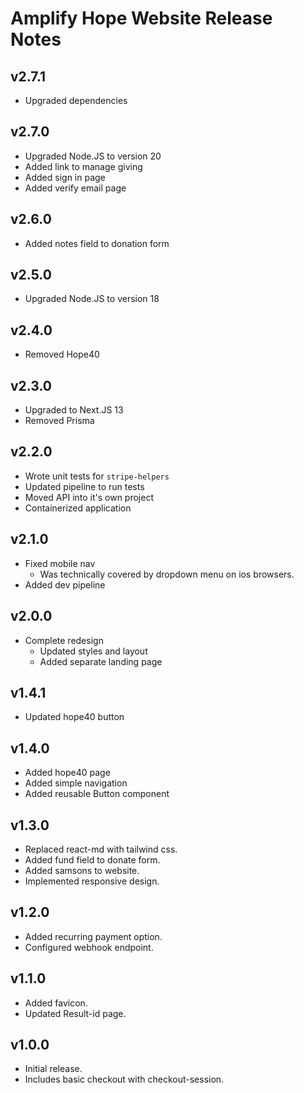 # Amplify Hope Website Release Notes

## v2.7.1

- Upgraded dependencies

## v2.7.0

- Upgraded Node.JS to version 20
- Added link to manage giving
- Added sign in page
- Added verify email page

## v2.6.0

- Added notes field to donation form

## v2.5.0

- Upgraded Node.JS to version 18

## v2.4.0

- Removed Hope40

## v2.3.0

- Upgraded to Next.JS 13
- Removed Prisma

## v2.2.0

- Wrote unit tests for `stripe-helpers`
- Updated pipeline to run tests
- Moved API into it's own project
- Containerized application

## v2.1.0

- Fixed mobile nav
  - Was technically covered by dropdown menu on ios browsers.
- Added dev pipeline

## v2.0.0

- Complete redesign
  - Updated styles and layout
  - Added separate landing page

## v1.4.1

- Updated hope40 button

## v1.4.0

- Added hope40 page
- Added simple navigation
- Added reusable Button component

## v1.3.0

- Replaced react-md with tailwind css.
- Added fund field to donate form.
- Added samsons to website.
- Implemented responsive design.

## v1.2.0

- Added recurring payment option.
- Configured webhook endpoint.

## v1.1.0

- Added favicon.
- Updated Result-id page.

## v1.0.0

- Initial release.
- Includes basic checkout with checkout-session.
